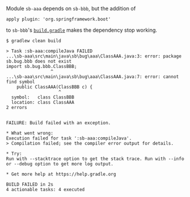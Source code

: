 Module `sb-aaa` depends on `sb-bbb`, but the addition of 

    apply plugin: 'org.springframework.boot'

to `sb-bbb`'s [`build.gradle`](sb-bbb/build.gradle#L1) makes the dependency stop working.


    $ gradlew clean build
    
    > Task :sb-aaa:compileJava FAILED
    ...\sb-aaa\src\main\java\sb\bug\aaa\ClassAAA.java:3: error: package sb.bug.bbb does not exist
    import sb.bug.bbb.ClassBBB;
                     ^
    ...\sb-aaa\src\main\java\sb\bug\aaa\ClassAAA.java:7: error: cannot find symbol
        public ClassAAA(ClassBBB c) {
                        ^
      symbol:   class ClassBBB
      location: class ClassAAA
    2 errors
    
    
    FAILURE: Build failed with an exception.
    
    * What went wrong:
    Execution failed for task ':sb-aaa:compileJava'.
    > Compilation failed; see the compiler error output for details.
    
    * Try:
    Run with --stacktrace option to get the stack trace. Run with --info or --debug option to get more log output.
    
    * Get more help at https://help.gradle.org
    
    BUILD FAILED in 2s
    4 actionable tasks: 4 executed

